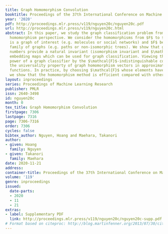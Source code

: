 ```yaml
---
title: Graph Homomorphism Convolution
booktitle: Proceedings of the 37th International Conference on Machine Learning
year: '2020'
pdf: http://proceedings.mlr.press/v119/nguyen20c/nguyen20c.pdf
url: http://proceedings.mlr.press/v119/nguyen20c.html
abstract: In this paper, we study the graph classification problem from the graph
  homomorphism perspective. We consider the homomorphisms from $F$ to $G$, where $G$
  is a graph of interest (e.g. molecules or social networks) and $F$ belongs to some
  family of graphs (e.g. paths or non-isomorphic trees). We show that graph homomorphism
  numbers provide a natural invariant (isomorphism invariant and $\mathcal{F}$-invariant)
  embedding maps which can be used for graph classification. Viewing the expressive
  power of a graph classifier by the $\mathcal{F}$-indistinguishable concept, we prove
  the universality property of graph homomorphism vectors in approximating $\mathcal{F}$-invariant
  functions. In practice, by choosing $\mathcal{F}$ whose elements have bounded tree-width,
  we show that the homomorphism method is efficient compared with other methods.
layout: inproceedings
series: Proceedings of Machine Learning Research
publisher: PMLR
issn: 2640-3498
id: nguyen20c
month: 0
tex_title: Graph Homomorphism Convolution
firstpage: 7306
lastpage: 7316
page: 7306-7316
order: 7306
cycles: false
bibtex_author: Nguyen, Hoang and Maehara, Takanori
author:
- given: Hoang
  family: Nguyen
- given: Takanori
  family: Maehara
date: 2020-11-21
address: 
container-title: Proceedings of the 37th International Conference on Machine Learning
volume: '119'
genre: inproceedings
issued:
  date-parts:
  - 2020
  - 11
  - 21
extras:
- label: Supplementary PDF
  link: http://proceedings.mlr.press/v119/nguyen20c/nguyen20c-supp.pdf
# Format based on citeproc: http://blog.martinfenner.org/2013/07/30/citeproc-yaml-for-bibliographies/
---
```

